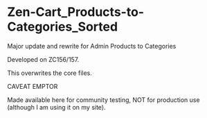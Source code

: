 # Zen-Cart_Products-to-Categories_Sorted
Major update and rewrite for Admin Products to Categories

Developed on ZC156/157.

This overwrites the core files.

CAVEAT EMPTOR

Made available here for community testing, NOT for production use (although I am using it on my site).